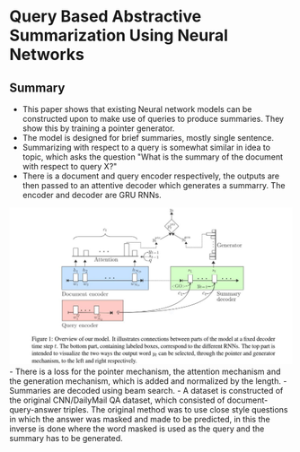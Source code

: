 # Query Based Abstractive Summarization Using Neural Networks
## Summary
- This paper shows that existing Neural network models can be constructed upon to make use of queries to produce summaries. They show this by training a pointer generator.
- The model is designed for brief summaries, mostly single sentence.
- Summarizing with respect to a query is somewhat similar in idea to topic, which asks the question "What is the summary of the document with respect to query X?"
- There is a document and query encoder respectively, the outputs are then passed to an attentive decoder which generates a summarry. The encoder and decoder are GRU RNNs.
<img src='../Images/QBNN.JPG'>
- There is a loss for the pointer mechanism, the attention mechanism and the generation mechanism, which is added and normalized by the length.
- Summaries are decoded using beam search.
- A dataset is constructed of the original CNN/DailyMail QA dataset, which consisted of document-query-answer triples. The original method was to use close style questions in which the answer was masked and made to be predicted, in this the inverse is done where the word masked is used as the query and the summary has to be generated.
